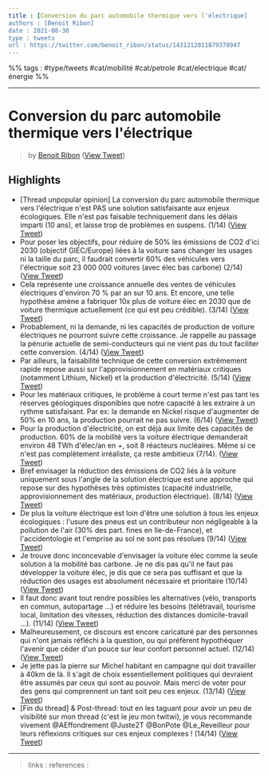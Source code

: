 ```yaml
---
title : [Conversion du parc automobile thermique vers l'électrique]
authors : [Benoit Ribon]
date : 2021-08-30
type : tweets
url : https://twitter.com/benoit_ribon/status/1431212011879378947
---
```


%% tags : #type/tweets #cat/mobilité #cat/petrole #cat/electrique #cat/énergie %% 

---
Conversion du parc automobile thermique vers l'électrique
===
> by [Benoit Ribon](https://twitter.com/benoit_ribon)
> ([View Tweet](https://twitter.com/benoit_ribon/status/1431212011879378947))

## Highlights
- [Thread unpopular opinion] La conversion du parc automobile thermique vers l'électrique n'est PAS une solution satisfaisante aux enjeux écologiques. Elle n'est pas faisable techniquement dans les délais imparti (10 ans), et laisse trop de problèmes en suspens. (1/14) ([View Tweet](https://twitter.com/benoit_ribon/status/1431212011879378947))
- Pour poser les objectifs, pour réduire de 50% les émissions de CO2 d'ici 2030 (objectif GIEC/Europe) liées à la voiture sans changer les usages ni la taille du parc, il faudrait convertir 60% des véhicules vers l'électrique soit 23 000 000 voitures (avec élec bas carbone) (2/14) ([View Tweet](https://twitter.com/benoit_ribon/status/1431212013670342657))
- Cela représente une croissance annuelle des ventes de véhicules électriques d'environ 70 % par an sur 10 ans. Et encore, une telle hypothèse amène a fabriquer 10x plus de voiture élec en 2030 que de voiture thermique actuellement (ce qui est peu crédible). (3/14) ([View Tweet](https://twitter.com/benoit_ribon/status/1431212015427768323))
- Probablement, ni la demande, ni les capacités de production de voiture électriques ne pourront suivre cette croissance. Je rappelle au passage la pénurie actuelle de semi-conducteurs qui ne vient pas du tout faciliter cette conversion. (4/14) ([View Tweet](https://twitter.com/benoit_ribon/status/1431212017227075589))
- Par ailleurs, la faisabilité technique de cette conversion extrêmement rapide repose aussi sur l'approvisionnement en matériaux critiques (notamment Lithium, Nickel) et la production d'électricité. (5/14) ([View Tweet](https://twitter.com/benoit_ribon/status/1431212018833428486))
- Pour les matériaux critiques, le problème à court terme n'est pas tant les réserves géologiques disponibles que notre capacité à les extraire à un rythme satisfaisant. Par ex: la demande en Nickel risque d'augmenter de 50% en 10 ans, la production pourrait ne pas suivre. (6/14) ([View Tweet](https://twitter.com/benoit_ribon/status/1431212020578275337))
- Pour la production d'électricité, on est déjà aux limite des capacités de production. 60% de la mobilité vers la voiture électrique demanderait environ 48 TWh d'élec/an en +, soit 8 réacteurs nucléaires. Même si ce n'est pas complètement irréaliste, ça reste ambitieux (7/14). ([View Tweet](https://twitter.com/benoit_ribon/status/1431212022298038272))
- Bref envisager la réduction des émissions de CO2 liés à la voiture uniquement sous l'angle de la solution électrique est une approche qui repose sur des hypothèses très optimistes (capacité industrielle, approvisionnement des matériaux, production électrique). (8/14) ([View Tweet](https://twitter.com/benoit_ribon/status/1431212023891865605))
- De plus la voiture électrique est loin d'être une solution à tous les enjeux écologiques : l'usure des pneus est un contributeur non négligeable à la pollution de l'air (30% des part. fines en Ile-de-France), et l'accidentologie et l'emprise au sol ne sont pas résolues (9/14) ([View Tweet](https://twitter.com/benoit_ribon/status/1431212025456300039))
- Je trouve donc inconcevable d'envisager la voiture élec comme la seule solution à la mobilité bas carbone. Je ne dis pas qu'il ne faut pas développer la voiture élec, je dis que ce sera pas suffisant et que la réduction des usages est absolument nécessaire et prioritaire (10/14) ([View Tweet](https://twitter.com/benoit_ribon/status/1431212027058561028))
- Il faut donc avant tout rendre possibles les alternatives (vélo, transports en commun, autopartage ...) et réduire les besoins (télétravail, tourisme local, limitation des vitesses, réduction des distances domicile-travail ...). (11/14) ([View Tweet](https://twitter.com/benoit_ribon/status/1431212028694310920))
- Malheureusement, ce discours est encore caricaturé par des personnes qui n'ont jamais réfléchi à la question, ou qui préfèrent hypothéquer l'avenir que céder d'un pouce sur leur confort personnel actuel. (12/14) ([View Tweet](https://twitter.com/benoit_ribon/status/1431212030359490564))
- Je jette pas la pierre sur Michel habitant en campagne qui doit travailler à 40km de là. Il s'agit de choix essentiellement politiques qui devraient être assumés par ceux qui sont au pouvoir. Mais merci de voter pour des gens qui comprennent un tant soit peu ces enjeux. (13/14) ([View Tweet](https://twitter.com/benoit_ribon/status/1431212032074862592))
- [Fin du thread] & Post-thread: tout en les taguant pour avoir un peu de visibilité sur mon thread (c'est le jeu mon twitwi), je vous recommande vivement @AEffondrement @Juste2T @BonPote @Le_Reveilleur pour leurs réflexions critiques sur ces enjeux complexes ! (14/14) ([View Tweet](https://twitter.com/benoit_ribon/status/1431212033609977863))

---
> links : 
> references :